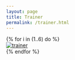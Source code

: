 ```yaml
---
layout: page
title: Trainer
permalink: /trainer.html
---
```


<div class="row">
  {% for i in (1..6) do %}
  <div class="col-xs-6 col-sm-3">
    <a class="fancybox" rel="group" href="/img/trainer/img-{{ i }}.jpg">
      <img class="img-responsive" src="/img/trainer/img-{{ i }}.jpg" alt="trainer" />
    </a>
  </div>
  {% endfor %}
</div>
